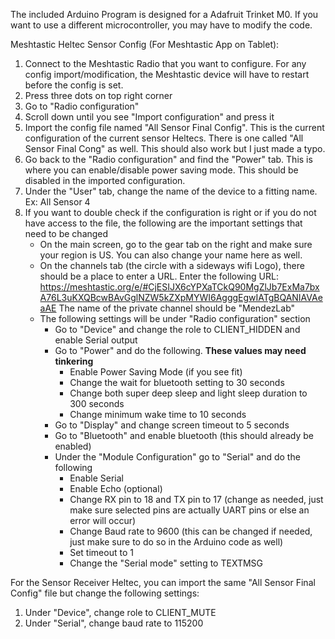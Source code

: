 The included Arduino Program is designed for a Adafruit Trinket M0. If you want to use a different microcontroller, you may have to modify the code.

Meshtastic Heltec Sensor Config (For Meshtastic App on Tablet):
1. Connect to the Meshtastic Radio that you want to configure. For any config import/modification, the Meshtastic device will have to restart before the config is set.
2. Press three dots on top right corner
3. Go to "Radio configuration"
4. Scroll down until you see "Import configuration" and press it
5. Import the config file named "All Sensor Final Config". This is the current configuration of the current sensor Heltecs.
   There is one called "All Sensor Final Cong" as well. This should also work but I just made a typo.
6. Go back to the "Radio configuration" and find the "Power" tab. This is where you can enable/disable power saving mode. This should be disabled in the imported configuration.
7. Under the "User" tab, change the name of the device to a fitting name. Ex: All Sensor 4
8. If you want to double check if the configuration is right or if you do not have access to the file, the following are the important settings that need to be changed
   - On the main screen, go to the gear tab on the right and make sure your region is US. You can also change your name here as well.
   - On the channels tab (the circle with a sideways wifi Logo), there should be a place to enter a URL. Enter the following URL:
     https://meshtastic.org/e/#CjESIJX6cYPXaTCkQ90MgZlJb7ExMa7bxA76L3uKXQBcwBAvGglNZW5kZXpMYWI6AgggEgwIATgBQANIAVAeaAE 
     The name of the private channel should be "MendezLab"
   - The following settings will be under "Radio configuration" section
     - Go to "Device" and change the role to CLIENT_HIDDEN and enable Serial output
     - Go to "Power" and do the following. **These values may need tinkering**
         - Enable Power Saving Mode (if you see fit)
         - Change the wait for bluetooth setting to 30 seconds
         - Change both super deep sleep and light sleep duration to 300 seconds
         - Change minimum wake time to 10 seconds
      - Go to "Display" and change screen timeout to 5 seconds
      - Go to "Bluetooth" and enable bluetooth (this should already be enabled)
     - Under the "Module Configuration" go to "Serial" and do the following
         - Enable Serial
         - Enable Echo (optional)
         - Change RX pin to 18 and TX pin to 17 (change as needed, just make sure selected pins are actually UART pins or else an error will occur)
         - Change Baud rate to 9600 (this can be changed if needed, just make sure to do so in the Arduino code as well)
         - Set timeout to 1
         - Change the "Serial mode" setting to TEXTMSG

  For the Sensor Receiver Heltec, you can import the same "All Sensor Final Config" file but change the following settings:
  1. Under "Device", change role to CLIENT_MUTE
  2. Under "Serial", change baud rate to 115200
